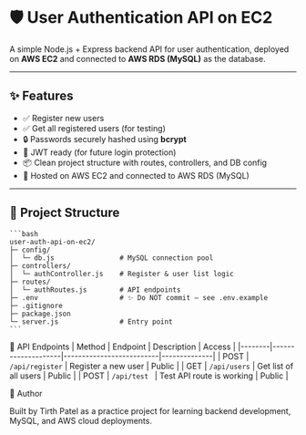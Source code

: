 # 🛡️ User Authentication API on EC2

A simple Node.js + Express backend API for user authentication, deployed on **AWS EC2** and connected to **AWS RDS (MySQL)** as the database.

---

## ✨ Features

- ✅ Register new users
- ✅ Get all registered users (for testing)
- 🔒 Passwords securely hashed using **bcrypt**
- 🔑 JWT ready (for future login protection)
- 📦 Clean project structure with routes, controllers, and DB config
- 🚀 Hosted on AWS EC2 and connected to AWS RDS (MySQL)

---

## 📁 Project Structure

<pre><code>```bash
user-auth-api-on-ec2/
├─ config/
│  └─ db.js                # MySQL connection pool
├─ controllers/
│  └─ authController.js    # Register & user list logic
├─ routes/
│  └─ authRoutes.js        # API endpoints
├─ .env                    # ✨ Do NOT commit – see .env.example
├─ .gitignore
├─ package.json
└─ server.js               # Entry point
```</code></pre>

🚀 API Endpoints
| Method | Endpoint           | Description              | Access       |
|--------|--------------------|--------------------------|--------------|
| POST   | `/api/register`    | Register a new user      | Public       |
| GET    | `/api/users`       | Get list of all users    | Public       |
| POST   | `/api/test `       | Test API route is working  | Public       |

🧠 Author

Built by Tirth Patel as a practice project for learning backend development, MySQL, and AWS cloud deployments.

<!-- ### 🆕 Update: July xx , 2025
- Added `middlewares/auth.js` for route protection.
- Added `/api/login` route in `authRoutes.js` and controller logic.
- Updated `.env` to include JWT_SECRET. -->

<!-- ## 🌍 Live Demo (Temporary)

The API is currently live and hosted on an AWS EC2 instance for testing/demo purposes: -->
